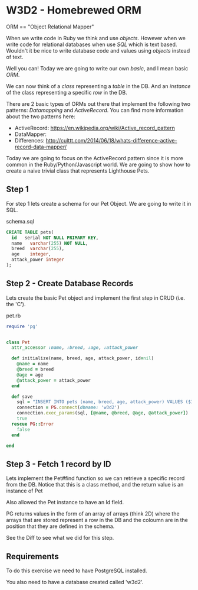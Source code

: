 W3D2 - Homebrewed ORM
==============================

ORM == "Object Relational Mapper"

When we write code in Ruby we think and use *objects*. However when we
write code for relational databases when use *SQL* which is text
based. Wouldn't it be nice to write database code and values using
*objects* instead of text.

Well you can! Today we are going to write our own *basic*, and I mean
basic *ORM*.

We can now think of a *class* representing a *table* in the DB. And an
*instance* of the class representing a specific *row* in the DB.

There are 2 basic types of ORMs out there that implement the following
two patterns: *Datamapping* and *ActiveRecord*. You can find more
information about the two patterns here:

* ActiveRecord: https://en.wikipedia.org/wiki/Active_record_pattern
* DataMapper:
* Differences:
http://culttt.com/2014/06/18/whats-difference-active-record-data-mapper/

Today we are going to focus on the ActiveRecord pattern since it is
more common in the Ruby/Python/Javascript world. We are going to show
how to create a naive trivial class that represents Lighthouse Pets.

Step 1
-------

For step 1 lets create a schema for our Pet Object. We are going to
write it in SQL.

schema.sql
```SQL
CREATE TABLE pets(
  id   serial NOT NULL PRIMARY KEY,
  name   varchar(255) NOT NULL,
  breed  varchar(255),
  age    integer,
  attack_power integer
);
```


Step 2 - Create Database Records
-------------------------------------

Lets create the basic Pet object and implement the first step in CRUD
(i.e. the 'C').

pet.rb

```RUBY
require 'pg'


class Pet
  attr_accessor :name, :breed, :age, :attack_power

  def initialize(name, breed, age, attack_power, id=nil)
    @name = name
    @breed = breed
    @age = age
    @attack_power = attack_power
  end

  def save
    sql = "INSERT INTO pets (name, breed, age, attack_power) VALUES ($1, $2, $3, $4)"
    connection = PG.connect(dbname: 'w3d2')
    connection.exec_params(sql, [@name, @breed, @age, @attack_power])
    true
  rescue PG::Error
    false
  end

end

```

Step 3 - Fetch 1 record by ID
---------------------------------

Lets implement the Pet#find function so we can retrieve a specific
record from the DB. Notice that this is a class method, and the return
value is an instance of Pet

Also allowed the Pet instance to have an Id field.

PG returns values in the form of an array of arrays (think 2D) where
the arrays that are stored represent a row in the DB and the coloumn
are in the position that they are defined in the schema.

See the Diff to see what we did for this step.

Requirements
--------------

To do this exercise we need to have PostgreSQL installed.

You also need to have a database created called 'w3d2'.
